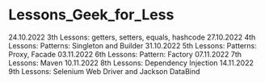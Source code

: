 # Lessons_Geek_for_Less
24.10.2022 3th Lessons: getters, setters, equals, hashcode 
27.10.2022 4th Lessons: Patterns: Singleton and Builder
31.10.2022 5th Lessons: Patterns: Proxy, Facade
03.11.2022 6th Lessons: Pattern: Factory
07.11.2022 7th Lessons: Maven
10.11.2022 8th Lessons: Dependency Injection
14.11.2022 9th Lessons: Selenium Web Driver and Jackson DataBind
